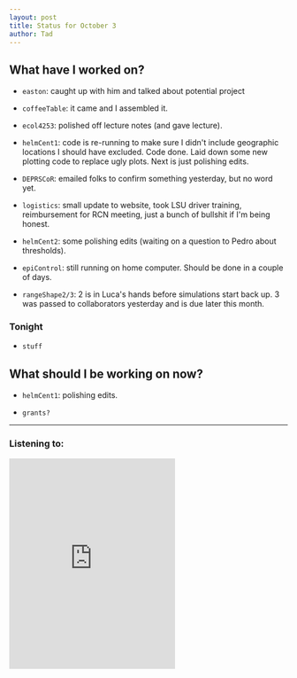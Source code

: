 ```yaml
---
layout: post 
title: Status for October 3 
author: Tad
---
```


## What have I worked on?

* `easton`: caught up with him and talked about potential project

* `coffeeTable`: it came and I assembled it.

* `ecol4253`: polished off lecture notes (and gave lecture). 

* `helmCent1`: code is re-running to make sure I didn't include geographic locations I should have excluded. Code done. Laid down some new plotting code to replace ugly plots. Next is just polishing edits.

* `DEPRSCoR`: emailed folks to confirm something yesterday, but no word yet. 

* `logistics`: small update to website, took LSU driver training, reimbursement for RCN meeting, just a bunch of bullshit if I'm being honest.

* `helmCent2`: some polishing edits (waiting on a question to Pedro about thresholds).

* `epiControl`: still running on home computer. Should be done in a couple of days.

* `rangeShape2/3`: 2 is in Luca's hands before simulations start back up. 3 was passed to collaborators yesterday and is due later this month. 




### Tonight

* `stuff`



## What should I be working on now?

* `helmCent1`: polishing edits.

* `grants?`



--- 

### Listening to:

<iframe src="https://open.spotify.com/embed/track/1yD0a5sBfF8aUPRjSRZriH" width="300" height="380" frameborder="0" allowtransparency="true" allow="encrypted-media"></iframe>

<i class='fa fa-code' style='color:pink'></i>
